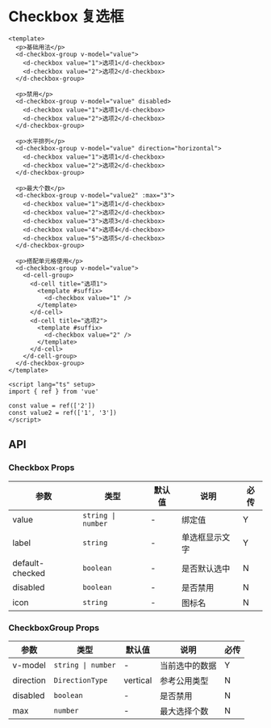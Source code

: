 # Checkbox 复选框

```vue playground=MCheckbox height=600
<template>
  <p>基础用法</p>
  <d-checkbox-group v-model="value">
    <d-checkbox value="1">选项1</d-checkbox>
    <d-checkbox value="2">选项2</d-checkbox>
  </d-checkbox-group>

  <p>禁用</p>
  <d-checkbox-group v-model="value" disabled>
    <d-checkbox value="1">选项1</d-checkbox>
    <d-checkbox value="2">选项2</d-checkbox>
  </d-checkbox-group>

  <p>水平排列</p>
  <d-checkbox-group v-model="value" direction="horizontal">
    <d-checkbox value="1">选项1</d-checkbox>
    <d-checkbox value="2">选项2</d-checkbox>
  </d-checkbox-group>

  <p>最大个数</p>
  <d-checkbox-group v-model="value2" :max="3">
    <d-checkbox value="1">选项1</d-checkbox>
    <d-checkbox value="2">选项2</d-checkbox>
    <d-checkbox value="3">选项3</d-checkbox>
    <d-checkbox value="4">选项4</d-checkbox>
    <d-checkbox value="5">选项5</d-checkbox>
  </d-checkbox-group>

  <p>搭配单元格使用</p>
  <d-checkbox-group v-model="value">
    <d-cell-group>
      <d-cell title="选项1">
        <template #suffix>
          <d-checkbox value="1" />
        </template>
      </d-cell>
      <d-cell title="选项2">
        <template #suffix>
          <d-checkbox value="2" />
        </template>
      </d-cell>
    </d-cell-group>
  </d-checkbox-group>
</template>

<script lang="ts" setup>
import { ref } from 'vue'

const value = ref(['2'])
const value2 = ref(['1', '3'])
</script>
```

## API

### Checkbox Props

| 参数            | 类型               | 默认值 | 说明           | 必传 |
| --------------- | ------------------ | ------ | -------------- | ---- |
| value           | `string \| number` | -      | 绑定值         | Y    |
| label           | `string`           | -      | 单选框显示文字 | Y    |
| default-checked | `boolean`          | -      | 是否默认选中   | N    |
| disabled        | `boolean`          | -      | 是否禁用       | N    |
| icon            | `string`           | -      | 图标名         | N    |

### CheckboxGroup Props

| 参数      | 类型               | 默认值   | 说明           | 必传 |
| --------- | ------------------ | -------- | -------------- | ---- |
| v-model   | `string \| number` | -        | 当前选中的数据 | Y    |
| direction | `DirectionType`    | vertical | 参考公用类型   | N    |
| disabled  | `boolean`          | -        | 是否禁用       | N    |
| max       | `number`           | -        | 最大选择个数   | N    |
